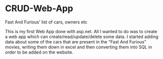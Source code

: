 # CRUD-Web-App
Fast And Furious' list of cars, owners etc


This is my first Web App done with asp.net. All I wanted to do was to create a web app which can create/read/update/delete some data.
I started adding data about some of the cars that are present in the "Fast And Furious" movies, writing them down in excel
and then converting them into SQL in order to be added on the website.
